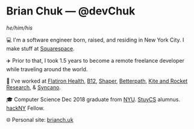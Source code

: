 # Brian Chuk — @devChuk
_he/him/his_

💻 I'm a software engineer born, raised, and residing in New York City. I make stuff at [Squarespace](http://squarespace.com/).

✈️ Prior to that, I took 1.5 years to become a remote freelance developer while traveling around the world.

💼 I've worked at [Flatiron Health](https://flatiron.com/), [B12](https://www.b12.io/), [Shaper](http://shapertools.com/), [Betterpath](http://www.betterpath.com/), [Kite and Rocket Research](http://kiteandrocket.com/), & [Syncano](http://syncano.io/).

🎓 Computer Science Dec 2018 graduate from [NYU](http://nyu.edu/). [StuyCS](https://www.stuycs.org/) alumnus. [hackNY](https://hackny.org/) Fellow.

🌐 Personal site: [brianch.uk](https://brianch.uk)

<!--
**devChuk/devChuk** is a ✨ _special_ ✨ repository because its `README.md` (this file) appears on your GitHub profile.

Here are some ideas to get you started:

- 🔭 I’m currently working on ...
- 🌱 I’m currently learning ...
- 👯 I’m looking to collaborate on ...
- 🤔 I’m looking for help with ...
- 💬 Ask me about ...
- 📫 How to reach me: ...
- 😄 Pronouns: ...
- ⚡ Fun fact: ...
-->
